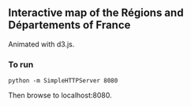 ## Interactive map of the Régions and Départements of France

Animated with d3.js.

### To run
````
python -m SimpleHTTPServer 8080
````
Then browse to localhost:8080.

